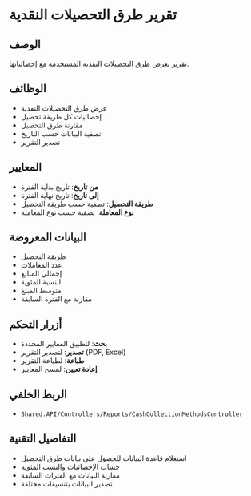 # تقرير طرق التحصيلات النقدية

## الوصف
تقرير يعرض طرق التحصيلات النقدية المستخدمة مع إحصائياتها.

## الوظائف
- عرض طرق التحصيلات النقدية
- إحصائيات كل طريقة تحصيل
- مقارنة طرق التحصيل
- تصفية البيانات حسب التاريخ
- تصدير التقرير

## المعايير
- **من تاريخ**: تاريخ بداية الفترة
- **إلى تاريخ**: تاريخ نهاية الفترة
- **طريقة التحصيل**: تصفية حسب طريقة التحصيل
- **نوع المعاملة**: تصفية حسب نوع المعاملة

## البيانات المعروضة
- طريقة التحصيل
- عدد المعاملات
- إجمالي المبالغ
- النسبة المئوية
- متوسط المبلغ
- مقارنة مع الفترة السابقة

## أزرار التحكم
- **بحث**: لتطبيق المعايير المحددة
- **تصدير**: لتصدير التقرير (PDF, Excel)
- **طباعة**: لطباعة التقرير
- **إعادة تعيين**: لمسح المعايير

## الربط الخلفي
- `Shared.API/Controllers/Reports/CashCollectionMethodsController`

## التفاصيل التقنية
- استعلام قاعدة البيانات للحصول على بيانات طرق التحصيل
- حساب الإحصائيات والنسب المئوية
- مقارنة البيانات مع الفترات السابقة
- تصدير البيانات بتنسيقات مختلفة
